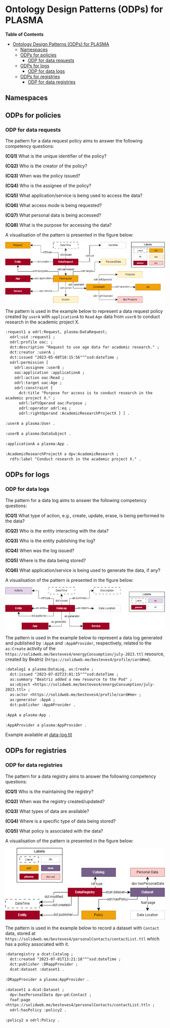 # Ontology Design Patterns (ODPs) for PLASMA

**Table of Contents**

- [Ontology Design Patterns (ODPs) for PLASMA](#ontology-design-patterns-odps-for-plasma)
  * [Namespaces](#namespaces)
  * [ODPs for policies](#odps-for-policies)
    + [ODP for data requests](#odp-for-data-requests)
  * [ODPs for logs](#odps-for-logs)
    + [ODP for data logs](#odp-for-data-log)
  * [ODPs for registries](#odps-for-registries)
    + [ODP for data registries](#odp-for-data-registry)

## Namespaces



## ODPs for policies

### ODP for data requests

The pattern for a data request policy aims to answer the following competency questions:

**(CQ1)** What is the unique identifier of the policy?

**(CQ2)** Who is the creator of the policy?

**(CQ3)** When was the policy issued?

**(CQ4)** Who is the assignee of the policy?

**(CQ5)** What application/service is being used to access the data?

**(CQ6)** What access mode is being requested?

**(CQ7)** What personal data is being accessed?

**(CQ8)** What is the purpose for accessing the data?

A visualisation of the pattern is presented in the figure below:

![ODP for a data request](./img/policy-odp.png)

The pattern is used in the example below to represent a data request policy created by `userA` with `applicationA` to `Read` `Age` data from `userB` to conduct research in the academic project X.

```turtle
:request1 a odrl:Request, plasma:DataRequest;
  odrl:uid :request1 ;
  odrl:profile oac: ;
  dct:description "Request to use age data for academic research." ;
  dct:creator :userA ;
  dct:issued "2023-05-08T18:15:56"^^xsd:dateTime ;
  odrl:permission [
    odrl:assignee :userB ;
    oac:application :applicationA ;
    odrl:action oac:Read ;
    odrl:target oac:Age ;
    odrl:constraint [
      dct:title "Purpose for access is to conduct research in the academic project X." ;
      odrl:leftOperand oac:Purpose ;
      odrl:operator odrl:eq ;
      odrl:rightOperand :AcademicResearchProjectX ] ] .

:userA a plasma:User .

:userB a plasma:DataSubject .

:applicationA a plasma:App .

:AcademicResearchProjectX a dpv:AcademicResearch ;
  rdfs:label "Conduct research in the academic project X." .
```

## ODPs for logs

### ODP for data logs

The pattern for a data log aims to answer the following competency questions:

**(CQ1)** What type of action, e.g., create, update, erase, is being performed to the data?

**(CQ2)** Who is the entity interacting with the data?

**(CQ3)** Who is the entity publishing the log?

**(CQ4)** When was the log issued?

**(CQ5)** Where is the data being stored?

**(CQ6)** What application/service is being used to generate the data, if any?

A visualisation of the pattern is presented in the figure below:

![ODP for a data log](./img/log-odp.png)

The pattern is used in the example below to represent a data log generated and 
published by `:AppA` and `:AppAProvider`, respectively, related to the `as:Create`
activity of the `https://solidweb.me/besteves4/energyConsumption/july-2023.ttl` 
resource, created by Beatriz (`https://solidweb.me/besteves4/profile/card#me`). 

```turtle
:datalog1 a plasma:DataLog, as:Create ;
  dct:issued "2023-07-02T23:01:15"^^xsd:dateTime ;
  as:summary "Beatriz added a new resource to the Pod" ;
  as:object <https://solidweb.me/besteves4/energyConsumption/july-2023.ttl> ;
  as:actor <https://solidweb.me/besteves4/profile/card#me> ;
  as:generator :AppA ;
  dct:publisher :AppAProvider .

:AppA a plasma:App .

:AppAProvider a plasma:AppProvider .
```

Example available at [data-log.ttl](./data-log.ttl)

## ODPs for registries

### ODP for data registries

The pattern for a data registry aims to answer the following competency questions:

**(CQ1)** Who is the maintaining the registry?

**(CQ2)** When was the registry created/updated?

**(CQ3)** What types of data are available?

**(CQ4)** Where is a specific type of data being stored?

**(CQ5)** What policy is associated with the data?

A visualisation of the pattern is presented in the figure below:

![ODP for a data registry](./img/registry-odp.png)

The pattern is used in the example below to record a dataset with `Contact` data, stored at `https://solidweb.me/besteves4/personalContacts/contactList.ttl` which has a policy associated with it.

```turtle
:dataregistry a dcat:Catalog ;
  dct:created "2023-07-01T13:21:18"^^xsd:dateTime ;
  dct:publisher :DRappProvider ;
  dcat:dataset :dataset1 .

:DRappProvider a plasma:AppProvider .

:dataset1 a dcat:Dataset ;
  dpv:hasPersonalData dpv-pd:Contact ;
  foaf:page <https://solidweb.me/besteves4/personalContacts/contactList.ttl> ;
  odrl:hasPolicy :policy2 .

:policy2 a odrl:Policy .
```